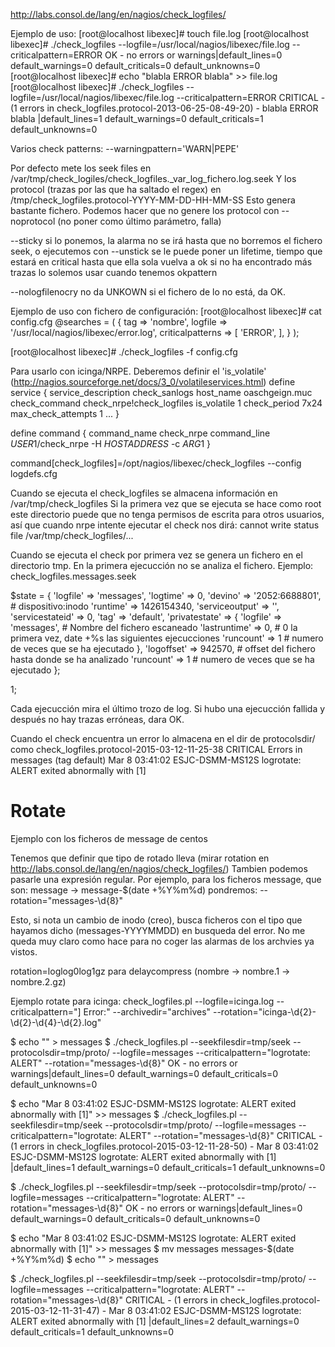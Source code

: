 http://labs.consol.de/lang/en/nagios/check_logfiles/

Ejemplo de uso:
[root@localhost libexec]# touch file.log
[root@localhost libexec]# ./check_logfiles --logfile=/usr/local/nagios/libexec/file.log --criticalpattern=ERROR
OK - no errors or warnings|default_lines=0 default_warnings=0 default_criticals=0 default_unknowns=0
[root@localhost libexec]# echo "blabla ERROR blabla" >> file.log 
[root@localhost libexec]# ./check_logfiles --logfile=/usr/local/nagios/libexec/file.log --criticalpattern=ERROR
CRITICAL - (1 errors in check_logfiles.protocol-2013-06-25-08-49-20) - blabla ERROR blabla |default_lines=1 default_warnings=0 default_criticals=1 default_unknowns=0

Varios check patterns:
--warningpattern='WARN|PEPE'

Por defecto mete los seek files en /var/tmp/check_logiles/check_logfiles._var_log_fichero.log.seek
Y los protocol (trazas por las que ha saltado el regex) en /tmp/check_logfiles.protocol-YYYY-MM-DD-HH-MM-SS
  Esto genera bastante fichero. Podemos hacer que no genere los protocol con --noprotocol (no poner como último parámetro, falla)

--sticky
  si lo ponemos, la alarma no se irá hasta que no borremos el fichero seek, o ejecutemos con --unstick
  se le puede poner un lifetime, tiempo que estará en critical hasta que ella sola vuelva a ok si no ha encontrado más trazas
  lo solemos usar cuando tenemos okpattern

--nologfilenocry
  no da UNKOWN si el fichero de lo no está, da OK.


Ejemplo de uso con fichero de configuración:
[root@localhost libexec]# cat config.cfg 
@searches = (
  {
    tag => 'nombre',
    logfile => '/usr/local/nagios/libexec/error.log',
    criticalpatterns => [
        'ERROR',
    ],
  }
);

[root@localhost libexec]# ./check_logfiles -f config.cfg


Para usarlo con icinga/NRPE.
Deberemos definir el 'is_volatile' (http://nagios.sourceforge.net/docs/3_0/volatileservices.html)
define service {
  service_description   check_sanlogs
  host_name              oaschgeign.muc
  check_command       check_nrpe!check_logfiles
  is_volatile           1
  check_period          7x24
  max_check_attempts    1
  ...
}
 
define command {
  command_name          check_nrpe
  command_line          $USER1$/check_nrpe -H $HOSTADDRESS$ -c $ARG1$
}
 
command[check_logfiles]=/opt/nagios/libexec/check_logfiles --config logdefs.cfg


Cuando se ejecuta el check_logfiles se almacena información en /var/tmp/check_logfiles
Si la primera vez que se ejecuta se hace como root este directorio puede que no tenga permisos de escrita para otros usuarios, así que cuando nrpe intente ejecutar el check nos dirá:
cannot write status file /var/tmp/check_logfiles/...


Cuando se ejecuta el check por primera vez se genera un fichero en el directorio tmp.
En la primera ejecucción no se analiza el fichero.
Ejemplo: check_logfiles.messages.seek

$state = {
           'logfile' => 'messages',
           'logtime' => 0,
           'devino' => '2052:6688801', # dispositivo:inodo
           'runtime' => 1426154340,
           'serviceoutput' => '',
           'servicestateid' => 0,
           'tag' => 'default',
           'privatestate' => {
                               'logfile' => 'messages', # Nombre del fichero escaneado
                               'lastruntime' => 0, # 0 la primera vez, date +%s las siguientes ejecucciones
                               'runcount' => 1 # numero de veces que se ha ejecutado
                             },
           'logoffset' => 942570, # offset del fichero hasta donde se ha analizado
           'runcount' => 1 # numero de veces que se ha ejecutado 
         };


1;

Cada ejecucción mira el último trozo de log. Si hubo una ejecucción fallida y después no hay trazas erróneas, dara OK.

Cuando el check encuentra un error lo almacena en el dir de protocolsdir/ como
check_logfiles.protocol-2015-03-12-11-25-38
CRITICAL Errors in messages (tag default)
Mar  8 03:41:02 ESJC-DSMM-MS12S logrotate: ALERT exited abnormally with [1]


# Rotate
Ejemplo con los ficheros de message de centos

Tenemos que definir que tipo de rotado lleva (mirar rotation en http://labs.consol.de/lang/en/nagios/check_logfiles/)
Tambien podemos pasarle una expresión regular.
Por ejemplo, para los ficheros message, que son: message -> message-$(date +%Y%m%d) pondremos:
--rotation="messages-\d{8}"

Esto, si nota un cambio de inodo (creo), busca ficheros con el tipo que hayamos dicho (messages-YYYYMMDD) en busqueda del error.
No me queda muy claro como hace para no coger las alarmas de los archvies ya vistos.


rotation=loglog0log1gz
para delaycompress (nombre -> nombre.1 -> nombre.2.gz)

Ejemplo rotate para icinga:
check_logfiles.pl --logfile=icinga.log --criticalpattern="] Error:" --archivedir="archives" --rotation="icinga-\d{2}-\d{2}-\d{4}-\d{2}\.log"


$ echo "" > messages
$ ./check_logfiles.pl --seekfilesdir=tmp/seek --protocolsdir=tmp/proto/ --logfile=messages --criticalpattern="logrotate: ALERT" --rotation="messages-\d{8}"
OK - no errors or warnings|default_lines=0 default_warnings=0 default_criticals=0 default_unknowns=0

$ echo "Mar  8 03:41:02 ESJC-DSMM-MS12S logrotate: ALERT exited abnormally with [1]" >> messages
$ ./check_logfiles.pl --seekfilesdir=tmp/seek --protocolsdir=tmp/proto/ --logfile=messages --criticalpattern="logrotate: ALERT" --rotation="messages-\d{8}"
CRITICAL - (1 errors in check_logfiles.protocol-2015-03-12-11-28-50) - Mar  8 03:41:02 ESJC-DSMM-MS12S logrotate: ALERT exited abnormally with [1] |default_lines=1 default_warnings=0 default_criticals=1 default_unknowns=0

$ ./check_logfiles.pl --seekfilesdir=tmp/seek --protocolsdir=tmp/proto/ --logfile=messages --criticalpattern="logrotate: ALERT" --rotation="messages-\d{8}"
OK - no errors or warnings|default_lines=0 default_warnings=0 default_criticals=0 default_unknowns=0

$ echo "Mar  8 03:41:02 ESJC-DSMM-MS12S logrotate: ALERT exited abnormally with [1]" >> messages
$ mv messages messages-$(date +%Y%m%d)
$ echo "" > messages

$ ./check_logfiles.pl --seekfilesdir=tmp/seek --protocolsdir=tmp/proto/ --logfile=messages --criticalpattern="logrotate: ALERT" --rotation="messages-\d{8}"
CRITICAL - (1 errors in check_logfiles.protocol-2015-03-12-11-31-47) - Mar  8 03:41:02 ESJC-DSMM-MS12S logrotate: ALERT exited abnormally with [1] |default_lines=2 default_warnings=0 default_criticals=1 default_unknowns=0
